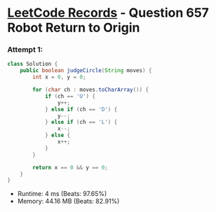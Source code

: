 # [LeetCode Records](../README.md) - Question 657 Robot Return to Origin

### Attempt 1: 
```java
class Solution {
    public boolean judgeCircle(String moves) {
        int x = 0, y = 0;

        for (char ch : moves.toCharArray()) {
            if (ch == 'U') {
                y++;
            } else if (ch == 'D') {
                y--;
            } else if (ch == 'L') {
                x--;
            } else {
                x++;
            }
        }

        return x == 0 && y == 0;
    }
}
```
- Runtime: 4 ms (Beats: 97.65%)
- Memory: 44.16 MB (Beats: 82.91%)

<br>
